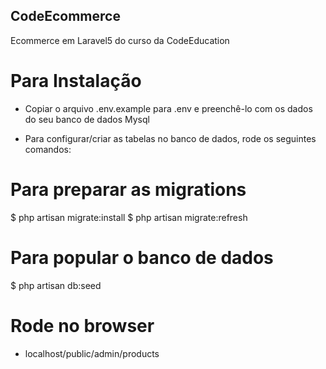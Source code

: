 ## CodeEcommerce
Ecommerce em Laravel5 do curso da CodeEducation

# Para Instalação
- Copiar o arquivo .env.example para .env e preenchê-lo com os
dados do seu banco de dados Mysql

- Para configurar/criar as tabelas no banco de dados, rode
os seguintes comandos:

# Para preparar as migrations
$ php artisan migrate:install
$ php artisan migrate:refresh

# Para popular o banco de dados
$ php artisan db:seed

# Rode no browser
- localhost/public/admin/products
